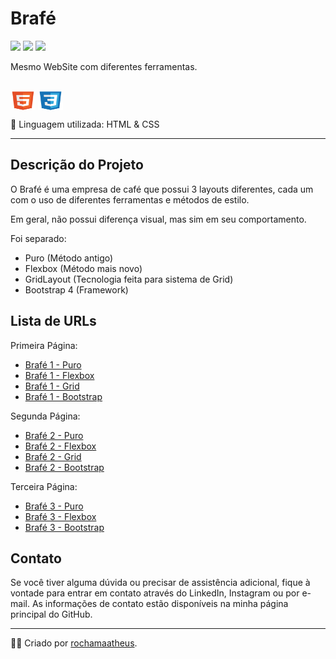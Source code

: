 # Brafé

<div style="display: inline-block">
  <img style="width: 320px;height:auto;" src="https://i.imgur.com/HNuGZ0O.png">
  <img style="width: 320px;height:auto;" src="https://i.imgur.com/b6Zm0yQ.png">
  <img style="width: 320px;height:auto;" src="https://i.imgur.com/kzwgJbM.png">
</div>

Mesmo WebSite com diferentes ferramentas.

<div style="display: inline-block"><br>
  <img align="center" alt="Rocha-HTML" height="30" width="40" src="https://raw.githubusercontent.com/devicons/devicon/master/icons/html5/html5-original.svg">
  <img align="center" alt="Rocha-CSS" height="30" width="40" src="https://raw.githubusercontent.com/devicons/devicon/master/icons/css3/css3-original.svg">
</div>

🚀 Linguagem utilizada: HTML & CSS

---

## Descrição do Projeto

O Brafé é uma empresa de café que possui 3 layouts diferentes, cada um com o uso de diferentes ferramentas e métodos de estilo.

Em geral, não possui diferença visual, mas sim em seu comportamento.

Foi separado:
- Puro (Método antigo)
- Flexbox (Método mais novo)
- GridLayout (Tecnologia feita para sistema de Grid)
- Bootstrap 4 (Framework)

## Lista de URLs

Primeira Página:
- [Brafé 1 - Puro](https://rochamaatheus.github.io/CSS-Advanced/Braf%C3%A91-puro/)
- [Brafé 1 - Flexbox](https://rochamaatheus.github.io/CSS-Advanced/Braf%C3%A91-flexbox/)
- [Brafé 1 - Grid](https://rochamaatheus.github.io/CSS-Advanced/Braf%C3%A91-grid/)
- [Brafé 1 - Bootstrap](https://rochamaatheus.github.io/CSS-Advanced/Braf%C3%A91-bootstrap/)

Segunda Página:
- [Brafé 2 - Puro](https://rochamaatheus.github.io/CSS-Advanced/Braf%C3%A92-puro/)
- [Brafé 2 - Flexbox](https://rochamaatheus.github.io/CSS-Advanced/Braf%C3%A92-flexbox/)
- [Brafé 2 - Grid](https://rochamaatheus.github.io/CSS-Advanced/Braf%C3%A92-grid/)
- [Brafé 2 - Bootstrap](https://rochamaatheus.github.io/CSS-Advanced/Braf%C3%A92-bootstrap/)

Terceira Página:
- [Brafé 3 - Puro](https://rochamaatheus.github.io/CSS-Advanced/Braf%C3%A93-puro/)
- [Brafé 3 - Flexbox](https://rochamaatheus.github.io/CSS-Advanced/Braf%C3%A93-flexbox/)
- [Brafé 3 - Bootstrap](https://rochamaatheus.github.io/CSS-Advanced/Braf%C3%A93-bootstrap/)

## Contato

Se você tiver alguma dúvida ou precisar de assistência adicional, fique à vontade para entrar em contato através do LinkedIn, Instagram ou por e-mail. As informações de contato estão disponíveis na minha página principal do GitHub.

---

👨‍💻 Criado por [rochamaatheus](https://github.com/rochamaatheus).
